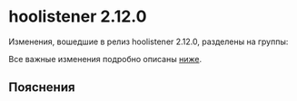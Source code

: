 # hoolistener 2.12.0

<!-- ЧЕЛОВЕЧЕСКОЕ ВСТУПЛЕНИЕ -->

Изменения, вошедшие в релиз hoolistener 2.12.0, разделены на группы:

Все важные изменения подробно описаны [ниже](#Пояснения).

## Пояснения

